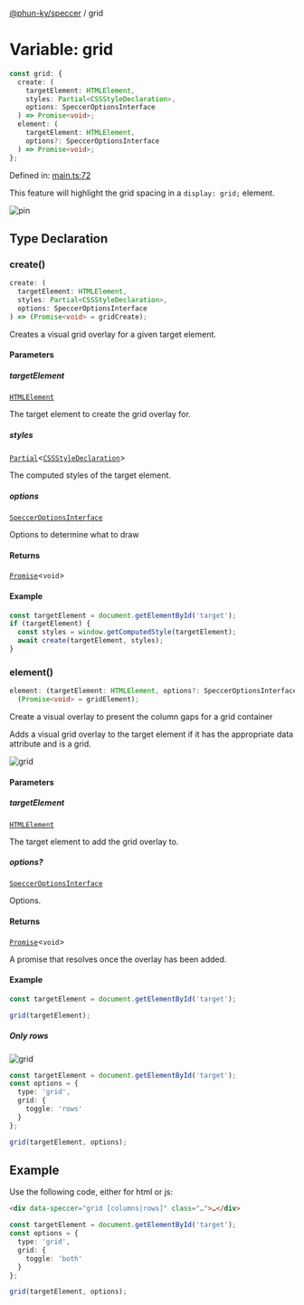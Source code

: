 [@phun-ky/speccer](../index.md) / grid

# Variable: grid

```ts
const grid: {
  create: (
    targetElement: HTMLElement,
    styles: Partial<CSSStyleDeclaration>,
    options: SpeccerOptionsInterface
  ) => Promise<void>;
  element: (
    targetElement: HTMLElement,
    options?: SpeccerOptionsInterface
  ) => Promise<void>;
};
```

Defined in:
[main.ts:72](https://github.com/phun-ky/speccer/blob/main/src/main.ts#L72)

This feature will highlight the grid spacing in a `display: grid;` element.

![pin](/speccer-grid-full-light.png?raw=true)

## Type Declaration

### create()

```ts
create: (
  targetElement: HTMLElement,
  styles: Partial<CSSStyleDeclaration>,
  options: SpeccerOptionsInterface
) => (Promise<void> = gridCreate);
```

Creates a visual grid overlay for a given target element.

#### Parameters

##### targetElement

[`HTMLElement`](https://developer.mozilla.org/docs/Web/API/HTMLElement)

The target element to create the grid overlay for.

##### styles

[`Partial`](https://www.typescriptlang.org/docs/handbook/utility-types.html#partialtype)<[`CSSStyleDeclaration`](https://developer.mozilla.org/docs/Web/API/CSSStyleDeclaration)>

The computed styles of the target element.

##### options

[`SpeccerOptionsInterface`](../interfaces/SpeccerOptionsInterface.md)

Options to determine what to draw

#### Returns

[`Promise`](https://developer.mozilla.org/docs/Web/JavaScript/Reference/Global_Objects/Promise)<`void`>

#### Example

```ts
const targetElement = document.getElementById('target');
if (targetElement) {
  const styles = window.getComputedStyle(targetElement);
  await create(targetElement, styles);
}
```

### element()

```ts
element: (targetElement: HTMLElement, options?: SpeccerOptionsInterface) =>
  (Promise<void> = gridElement);
```

Create a visual overlay to present the column gaps for a grid container

Adds a visual grid overlay to the target element if it has the appropriate data
attribute and is a grid.

![grid](/speccer-grid-full-light.png?raw=true)

#### Parameters

##### targetElement

[`HTMLElement`](https://developer.mozilla.org/docs/Web/API/HTMLElement)

The target element to add the grid overlay to.

##### options?

[`SpeccerOptionsInterface`](../interfaces/SpeccerOptionsInterface.md)

Options.

#### Returns

[`Promise`](https://developer.mozilla.org/docs/Web/JavaScript/Reference/Global_Objects/Promise)<`void`>

A promise that resolves once the overlay has been added.

#### Example

```ts
const targetElement = document.getElementById('target');

grid(targetElement);
```

##### Only rows

![grid](/speccer-grid-full-dark.png?raw=true)

```ts
const targetElement = document.getElementById('target');
const options = {
  type: 'grid',
  grid: {
    toggle: 'rows'
  }
};

grid(targetElement, options);
```

## Example

Use the following code, either for html or js:

```html
<div data-speccer="grid [columns|rows]" class="…">…</div>
```

```ts
const targetElement = document.getElementById('target');
const options = {
  type: 'grid',
  grid: {
    toggle: 'both'
  }
};

grid(targetElement, options);
```
